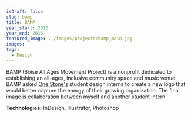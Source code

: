 ```yaml
---
isDraft: false
slug: bamp
title: BAMP
year_start: 2016
year_end: 2016
featured_image: ../images/projects/bamp_main.jpg
images: 
tags:
  - Design
---
```


BAMP (Boise All Ages Movement Project) is a nonprofit dedicated to establishing an all-ages, inclusive community space and music venue. BAMP asked [One Stone's](https://onestone.org/two-birds) student design interns to create a new logo that would better capture the energy of their growing organization. The final image is collaboration between myself and another student intern.

**Technologies:** InDesign, Illustrator, Photoshop
